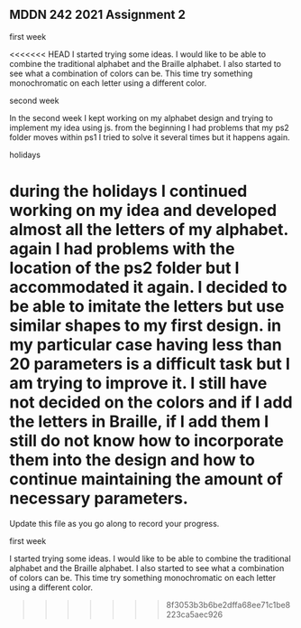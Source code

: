 ## MDDN 242 2021 Assignment 2

first week

<<<<<<< HEAD
I started trying some ideas. I would like to be able to combine the traditional alphabet and the Braille alphabet. I also started to see what a combination of colors can be. This time try something monochromatic on each letter using a different color.

second week

In the second week I kept working on my alphabet design and trying to implement my idea using js. from the beginning I had problems that my ps2 folder moves within ps1 I tried to solve it several times but it happens again.

holidays

during the holidays I continued working on my idea and developed almost all the letters of my alphabet. again I had problems with the location of the ps2 folder but I accommodated it again. I decided to be able to imitate the letters but use similar shapes to my first design. in my particular case having less than 20 parameters is a difficult task but I am trying to improve it. I still have not decided on the colors and if I add the letters in Braille, if I add them I still do not know how to incorporate them into the design and how to continue maintaining the amount of necessary parameters.
=======
<!-- Each of my letters is composed with two circles. The size and position of the first circle is fixed, but the location and size of the second circle is controlled by three parameters.

The three parameters per letter:
  * `size` : radius of the second circle
  * `offsetx` : x offset of the second circle relative to the first one
  * `offsety` : y offset of the second circle relative to the first one -->

Update this file as you go along to record your progress.

first week 

I started trying some ideas. I would like to be able to combine the traditional alphabet and the Braille alphabet. I also started to see what a combination of colors can be. This time try something monochromatic on each letter using a different color.
>>>>>>> 8f3053b3b6be2dffa68ee71c1be8223ca5aec926
